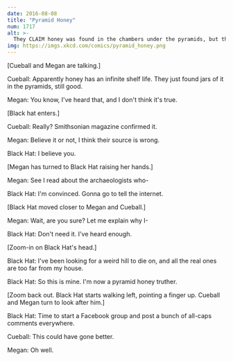 ```yaml
---
date: 2016-08-08
title: "Pyramid Honey"
num: 1717
alt: >-
  They CLAIM honey was found in the chambers under the pyramids, but this conspiracy goes all the way to the TOP, where the GIANT EYE is!
img: https://imgs.xkcd.com/comics/pyramid_honey.png
---
```

[Cueball and Megan are talking.]

Cueball: Apparently honey has an infinite shelf life. They just found jars of it in the pyramids, still good.

Megan: You know, I've heard that, and I don't think it's true.

[Black hat enters.]

Cueball: Really? Smithsonian magazine confirmed it.

Megan: Believe it or not, I think their source is wrong.

Black Hat: I believe you.

[Megan has turned to Black Hat raising her hands.]

Megan: See I read about the archaeologists who-

Black Hat: I'm convinced. Gonna go to tell the internet.

[Black Hat moved closer to Megan and Cueball.]

Megan: Wait, are you sure? Let me explain why I-

Black Hat: Don't need it. I've heard enough.

[Zoom-in on Black Hat's head.]

Black Hat: I've been looking for a weird hill to die on, and all the real ones are too far from my house.

Black Hat: So this is mine. I'm now a pyramid honey truther.

[Zoom back out. Black Hat starts walking left, pointing a finger up. Cueball and Megan turn to look after him.]

Black Hat: Time to start a Facebook group and post a bunch of all-caps comments everywhere.

Cueball: This could have gone better.

Megan: Oh well.